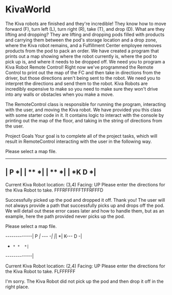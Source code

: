 # KivaWorld

The Kiva robots are finished and they're incredible! They know how to move forward (F), turn left (L), turn right (R), take (T), and drop (D). 
What are they lifting and dropping? They are lifting and dropping pods filled with products and carrying them between the pod's storage location and a drop zone, where the Kiva robot remains, and a Fulfillment Center employee removes products from the pod to pack an order. 
We have created a program that prints out a map showing where the robot currently is, where the pod to pick up is, and where it needs to be dropped off.
We need you to program a Kiva Robot Remote Control! Right now we've programmed the Remote Control to print out the map of the FC and then take in directions from the driver, but those directions aren't being sent to the robot.
We need you to interpret the directions and send them to the robot. Kiva Robots are incredibly expensive to make so you need to make sure they won't drive into any walls or obstacles when you make a move.

The RemoteControl class is responsible for running the program, interacting with the user, and moving the Kiva robot. 
We have provided you this class with some starter code in it. It contains logic to interact with the console by printing out the map of the floor, and taking in the string of directions from the user.

Project Goals
Your goal is to complete all of the project tasks, which will result in RemoteControl interacting with the user in the following way.

Please select a map file.

---------------
|        P   *|
|   **       *|
|   **       *|
| *K       D *|
---------------

Current Kiva Robot location: (3,4)
Facing: UP
Please enter the directions for the Kiva Robot to take.
FFFRFFFFFFTFFRFFFD


Successfully picked up the pod and dropped it off. Thank you!
The user will not always provide a path that successfully picks up and drops off the pod. We will detail out these error cases later and how to handle them, but as an example, here the path provided never picks up the pod.

Please select a map file.

 -------------|
         P   *|
    ---      -|
    |*|      *|
   K---    D -|
  *     * *  *|
 -------------|

Current Kiva Robot location: (2,4)
Facing: UP
Please enter the directions for the Kiva Robot to take.
FLFFFFFF

I'm sorry. The Kiva Robot did not pick up the pod and then drop it off in the right place.​
